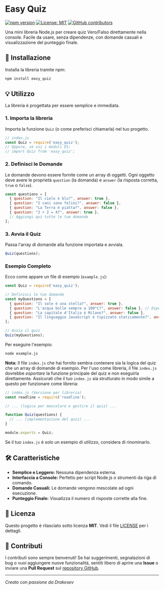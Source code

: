 # Easy Quiz

[![npm version](https://badge.fury.io/js/easy_quiz.svg)](https://www.npmjs.com/package/easy_quiz)
[![License: MIT](https://img.shields.io/badge/License-MIT-yellow.svg)](https://opensource.org/licenses/MIT)
[![GitHub contributors](https://img.img.shields.io/github/contributors/Drakesev/easy_quiz)](https://github.com/Drakesev/easy_quiz/graphs/contributors)

Una mini libreria Node.js per creare quiz Vero/Falso direttamente nella console. Facile da usare, senza dipendenze, con domande casuali e visualizzazione del punteggio finale.

## 🚀 Installazione

Installa la libreria tramite npm:

```bash
npm install easy_quiz
```

## 💡 Utilizzo

La libreria è progettata per essere semplice e immediata.

### 1. Importa la libreria

Importa la funzione `Quiz` (o come preferisci chiamarla) nel tuo progetto.

```javascript
// index.js
const Quiz = require('easy_quiz');
// Oppure, se usi i moduli ES:
// import Quiz from 'easy_quiz';
```

### 2. Definisci le Domande

Le domande devono essere fornite come un array di oggetti. Ogni oggetto deve avere le proprietà `question` (la domanda) e `answer` (la risposta corretta, `true` o `false`).

```javascript
const questions = [
  { question: "Il cielo è blu?", answer: true },
  { question: "I cani sono felini?", answer: false },
  { question: "La Terra è piatta?", answer: false },
  { question: "2 + 2 = 4?", answer: true },
  // Aggiungi qui tutte le tue domande
];
```

### 3. Avvia il Quiz

Passa l'array di domande alla funzione importata e avviala.

```javascript
Quiz(questions);
```

### Esempio Completo

Ecco come appare un file di esempio (`example.js`):

```javascript
const Quiz = require('easy_quiz');

// Definisci le tue domande
const myQuestions = [
  { question: "Il sole è una stella?", answer: true },
  { question: "L'acqua bolle sempre a 100°C?", answer: false }, // Dipende dalla pressione!
  { question: "La capitale d'Italia è Milano?", answer: false },
  { question: "Il linguaggio JavaScript è tipizzato staticamente?", answer: false },
];

// Avvia il quiz
Quiz(myQuestions);
```

Per eseguire l'esempio:

```bash
node example.js
```

**Nota:** Il file `index.js` che hai fornito sembra contenere sia la logica del quiz che un array di domande di esempio. Per l'uso come libreria, il file `index.js` dovrebbe *esportare* la funzione principale del quiz e non eseguirla direttamente. Assicurati che il tuo `index.js` sia strutturato in modo simile a questo per funzionare come libreria:

```javascript
// index.js (Versione per libreria)
const readline = require('readline');

// ... (logica per mescolare e gestire il quiz) ...

function Quiz(questions) {
  // ... (implementazione del quiz) ...
}

module.exports = Quiz;
```

Se il tuo `index.js` è solo un esempio di utilizzo, considera di rinominarlo.

## 🛠️ Caratteristiche

*   **Semplice e Leggero:** Nessuna dipendenza esterna.
*   **Interfaccia a Console:** Perfetto per script Node.js o strumenti da riga di comando.
*   **Domande Casuali:** Le domande vengono mescolate ad ogni esecuzione.
*   **Punteggio Finale:** Visualizza il numero di risposte corrette alla fine.

## 📄 Licenza

Questo progetto è rilasciato sotto licenza **MIT**. Vedi il file [LICENSE](LICENSE) per i dettagli.

## 🤝 Contributi

I contributi sono sempre benvenuti! Se hai suggerimenti, segnalazioni di bug o vuoi aggiungere nuove funzionalità, sentiti libero di aprire una **Issue** o inviare una **Pull Request** sul [repository GitHub](https://github.com/Drakesev/easy_quiz).

---
*Creato con passione da Drakesev*
